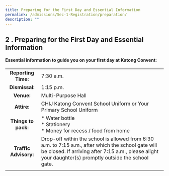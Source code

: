 ```yaml
---
title: Preparing for the First Day and Essential Information
permalink: /admissions/Sec-1-Registration/preparation/
description: ""
---
```

## 2 \. Preparing for the First Day and Essential Information

#### Essential information to guide you on your first day at Katong Convent:

|  |  |
|:---:|---|
| **Reporting Time:** | 7:30 a.m. |
| **Dismissal:** | 1:15 p.m. |
| **Venue:** | Multi-Purpose Hall |
| **Attire:** | CHIJ Katong Convent School Uniform or Your Primary School Uniform |
| **Things to pack:** | *   Water bottle<br>* Stationery<br>  *   Money for recess / food from home |
| **Traffic Advisory:** | Drop-off within the school is allowed from 6:30 a.m. to 7:15 a.m., after which the school gate will be closed. If arriving after 7:15 a.m., please alight your daughter(s) promptly outside the school gate. |
|  |  |

